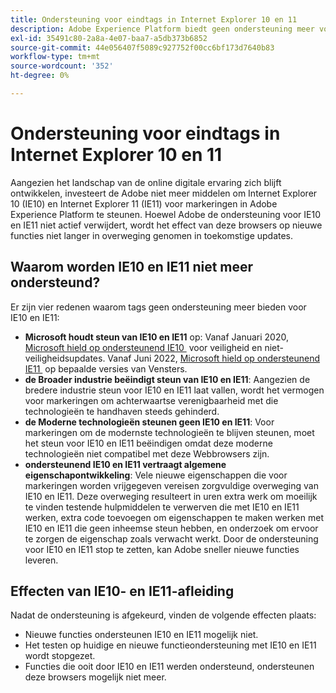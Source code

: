 ```yaml
---
title: Ondersteuning voor eindtags in Internet Explorer 10 en 11
description: Adobe Experience Platform biedt geen ondersteuning meer voor updates voor tags in Internet Explorer 10 en 11.
exl-id: 35491c80-2a8a-4e07-baa7-a5db373b6852
source-git-commit: 44e056407f5089c927752f00cc6bf173d7640b83
workflow-type: tm+mt
source-wordcount: '352'
ht-degree: 0%

---
```


# Ondersteuning voor eindtags in Internet Explorer 10 en 11

Aangezien het landschap van de online digitale ervaring zich blijft ontwikkelen, investeert de Adobe niet meer middelen om Internet Explorer 10 (IE10) en Internet Explorer 11 (IE11) voor markeringen in Adobe Experience Platform te steunen. Hoewel Adobe de ondersteuning voor IE10 en IE11 niet actief verwijdert, wordt het effect van deze browsers op nieuwe functies niet langer in overweging genomen in toekomstige updates.

## Waarom worden IE10 en IE11 niet meer ondersteund?

Er zijn vier redenen waarom tags geen ondersteuning meer bieden voor IE10 en IE11:

* **Microsoft houdt steun van IE10 en IE11** op: Vanaf Januari 2020, [&#x200B; Microsoft hield op ondersteunend IE10 &#x200B;](https://docs.microsoft.com/en-us/lifecycle/announcements/internet-explorer-10-end-of-support) voor veiligheid en niet-veiligheidsupdates. Vanaf Juni 2022, [&#x200B; Microsoft hield op ondersteunend IE11 &#x200B;](https://docs.microsoft.com/en-us/lifecycle/announcements/internet-explorer-11-end-of-support) op bepaalde versies van Vensters.
* **de Broader industrie beëindigt steun van IE10 en IE11**: Aangezien de bredere industrie steun voor IE10 en IE11 laat vallen, wordt het vermogen voor markeringen om achterwaartse verenigbaarheid met die technologieën te handhaven steeds gehinderd.
* **de Moderne technologieën steunen geen IE10 en IE11**: Voor markeringen om de modernste technologieën te blijven steunen, moet het steun voor IE10 en IE11 beëindigen omdat deze moderne technologieën niet compatibel met deze Webbrowsers zijn.
* **ondersteunend IE10 en IE11 vertraagt algemene eigenschapontwikkeling**: Vele nieuwe eigenschappen die voor markeringen worden vrijgegeven vereisen zorgvuldige overweging van IE10 en IE11. Deze overweging resulteert in uren extra werk om moeilijk te vinden testende hulpmiddelen te verwerven die met IE10 en IE11 werken, extra code toevoegen om eigenschappen te maken werken met IE10 en IE11 die geen inheemse steun hebben, en onderzoek om ervoor te zorgen de eigenschap zoals verwacht werkt. Door de ondersteuning voor IE10 en IE11 stop te zetten, kan Adobe sneller nieuwe functies leveren.

## Effecten van IE10- en IE11-afleiding

Nadat de ondersteuning is afgekeurd, vinden de volgende effecten plaats:

* Nieuwe functies ondersteunen IE10 en IE11 mogelijk niet.
* Het testen op huidige en nieuwe functieondersteuning met IE10 en IE11 wordt stopgezet.
* Functies die ooit door IE10 en IE11 werden ondersteund, ondersteunen deze browsers mogelijk niet meer.
